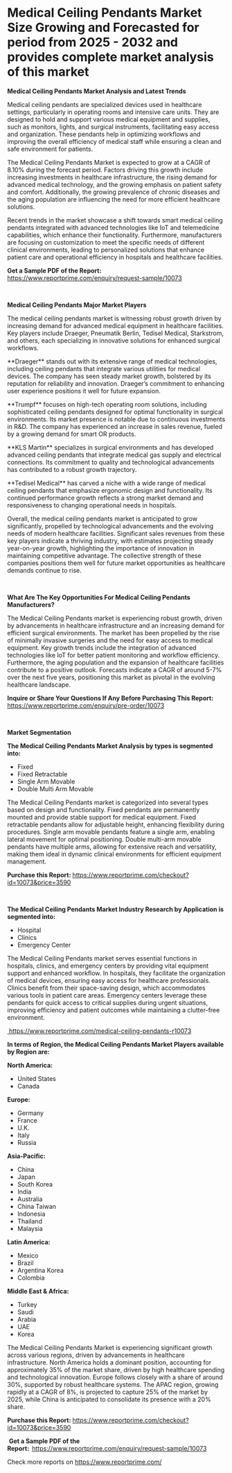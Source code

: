 <p><h1>Medical Ceiling Pendants Market Size Growing and Forecasted for period from 2025 - 2032 and provides complete market analysis of this market</h1></p><p><strong>Medical Ceiling Pendants Market Analysis and Latest Trends</strong></p>
<p><p>Medical ceiling pendants are specialized devices used in healthcare settings, particularly in operating rooms and intensive care units. They are designed to hold and support various medical equipment and supplies, such as monitors, lights, and surgical instruments, facilitating easy access and organization. These pendants help in optimizing workflows and improving the overall efficiency of medical staff while ensuring a clean and safe environment for patients.</p><p>The Medical Ceiling Pendants Market is expected to grow at a CAGR of 8.10% during the forecast period. Factors driving this growth include increasing investments in healthcare infrastructure, the rising demand for advanced medical technology, and the growing emphasis on patient safety and comfort. Additionally, the growing prevalence of chronic diseases and the aging population are influencing the need for more efficient healthcare solutions.</p><p>Recent trends in the market showcase a shift towards smart medical ceiling pendants integrated with advanced technologies like IoT and telemedicine capabilities, which enhance their functionality. Furthermore, manufacturers are focusing on customization to meet the specific needs of different clinical environments, leading to personalized solutions that enhance patient care and operational efficiency in hospitals and healthcare facilities.</p></p>
<p><strong>Get a Sample PDF of the Report:&nbsp;</strong> <a href="https://www.reportprime.com/enquiry/request-sample/10073?utm_campaign=2626&utm_medium=2&utm_source=Github&utm_content=ia&utm_term=20032025&utm_id=medical-ceiling-pendants">https://www.reportprime.com/enquiry/request-sample/10073</a></p>
<p>&nbsp;</p>
<p><strong>Medical Ceiling Pendants Major Market Players</strong></p>
<p><p>The medical ceiling pendants market is witnessing robust growth driven by increasing demand for advanced medical equipment in healthcare facilities. Key players include Draeger, Pneumatik Berlin, Tedisel Medical, Starkstrom, and others, each specializing in innovative solutions for enhanced surgical workflows.</p><p>**Draeger** stands out with its extensive range of medical technologies, including ceiling pendants that integrate various utilities for medical devices. The company has seen steady market growth, bolstered by its reputation for reliability and innovation. Draeger’s commitment to enhancing user experience positions it well for future expansion.</p><p>**Trumpf** focuses on high-tech operating room solutions, including sophisticated ceiling pendants designed for optimal functionality in surgical environments. Its market presence is notable due to continuous investments in R&D. The company has experienced an increase in sales revenue, fueled by a growing demand for smart OR products.</p><p>**KLS Martin** specializes in surgical environments and has developed advanced ceiling pendants that integrate medical gas supply and electrical connections. Its commitment to quality and technological advancements has contributed to a robust growth trajectory.</p><p>**Tedisel Medical** has carved a niche with a wide range of medical ceiling pendants that emphasize ergonomic design and functionality. Its continued performance growth reflects a strong market demand and responsiveness to changing operational needs in hospitals.</p><p>Overall, the medical ceiling pendants market is anticipated to grow significantly, propelled by technological advancements and the evolving needs of modern healthcare facilities. Significant sales revenues from these key players indicate a thriving industry, with estimates projecting steady year-on-year growth, highlighting the importance of innovation in maintaining competitive advantage. The collective strength of these companies positions them well for future market opportunities as healthcare demands continue to rise.</p></p>
<p>&nbsp;</p>
<p><strong>What Are The Key Opportunities For Medical Ceiling Pendants Manufacturers?</strong></p>
<p><p>The Medical Ceiling Pendants market is experiencing robust growth, driven by advancements in healthcare infrastructure and an increasing demand for efficient surgical environments. The market has been propelled by the rise of minimally invasive surgeries and the need for easy access to medical equipment. Key growth trends include the integration of advanced technologies like IoT for better patient monitoring and workflow efficiency. Furthermore, the aging population and the expansion of healthcare facilities contribute to a positive outlook. Forecasts indicate a CAGR of around 5-7% over the next five years, positioning this market as pivotal in the evolving healthcare landscape.</p></p>
<p><strong>Inquire or Share Your Questions If Any Before Purchasing This Report:</strong> <a href="https://www.reportprime.com/enquiry/pre-order/10073?utm_campaign=2626&utm_medium=2&utm_source=Github&utm_content=ia&utm_term=20032025&utm_id=medical-ceiling-pendants">https://www.reportprime.com/enquiry/pre-order/10073</a></p>
<p>&nbsp;</p>
<p><strong>Market Segmentation</strong></p>
<p><strong>The Medical Ceiling Pendants Market Analysis by types is segmented into:</strong></p>
<p><ul><li>Fixed</li><li>Fixed Retractable</li><li>Single Arm Movable</li><li>Double Multi Arm Movable</li></ul></p>
<p><p>The Medical Ceiling Pendants market is categorized into several types based on design and functionality. Fixed pendants are permanently mounted and provide stable support for medical equipment. Fixed retractable pendants allow for adjustable height, enhancing flexibility during procedures. Single arm movable pendants feature a single arm, enabling lateral movement for optimal positioning. Double multi-arm movable pendants have multiple arms, allowing for extensive reach and versatility, making them ideal in dynamic clinical environments for efficient equipment management.</p></p>
<p><strong>Purchase this Report:&nbsp;</strong><a href="https://www.reportprime.com/checkout?id=10073&price=3590&utm_campaign=2626&utm_medium=2&utm_source=Github&utm_content=ia&utm_term=20032025&utm_id=medical-ceiling-pendants">https://www.reportprime.com/checkout?id=10073&price=3590</a></p>
<p>&nbsp;</p>
<p><strong>The Medical Ceiling Pendants Market Industry Research by Application is segmented into:</strong></p>
<p><ul><li>Hospital</li><li>Clinics</li><li>Emergency Center</li></ul></p>
<p><p>The Medical Ceiling Pendants market serves essential functions in hospitals, clinics, and emergency centers by providing vital equipment support and enhanced workflow. In hospitals, they facilitate the organization of medical devices, ensuring easy access for healthcare professionals. Clinics benefit from their space-saving design, which accommodates various tools in patient care areas. Emergency centers leverage these pendants for quick access to critical supplies during urgent situations, improving efficiency and patient outcomes while maintaining a clutter-free environment.</p></p>
<p><a href="https://www.reportprime.com/medical-ceiling-pendants-r10073?utm_campaign=2626&utm_medium=2&utm_source=Github&utm_content=ia&utm_term=20032025&utm_id=medical-ceiling-pendants">&nbsp;https://www.reportprime.com/medical-ceiling-pendants-r10073</a></p>
<p><strong>In terms of Region, the Medical Ceiling Pendants Market Players available by Region are:</strong></p>
<p>
    <p> <strong> North America: </strong>
        <ul>
            <li>United States</li>
            <li>Canada</li>
        </ul>
        </p> 
    <p> <strong> Europe: </strong>
        <ul>
            <li>Germany</li>
            <li>France</li>
            <li>U.K.</li>
            <li>Italy</li>
            <li>Russia</li>
        </ul>
        </p> 
    <p> <strong> Asia-Pacific: </strong>
        <ul>
            <li>China</li>
            <li>Japan</li>
            <li>South Korea</li>
            <li>India</li>
            <li>Australia</li>
            <li>China Taiwan</li>
            <li>Indonesia</li>
            <li>Thailand</li>
            <li>Malaysia</li>
        </ul>
        </p> 
    <p> <strong> Latin America: </strong>
        <ul>
            <li>Mexico</li>
            <li>Brazil</li>
            <li>Argentina Korea</li>
            <li>Colombia</li>
        </ul>
        </p> 
    <p> <strong> Middle East & Africa: </strong>
        <ul>
            <li>Turkey</li>
            <li>Saudi</li>
            <li>Arabia</li>
            <li>UAE</li>
            <li>Korea</li>
        </ul>
    </p>
    </p>
<p><p>The Medical Ceiling Pendants Market is experiencing significant growth across various regions, driven by advancements in healthcare infrastructure. North America holds a dominant position, accounting for approximately 35% of the market share, driven by high healthcare spending and technological innovation. Europe follows closely with a share of around 30%, supported by robust healthcare systems. The APAC region, growing rapidly at a CAGR of 8%, is projected to capture 25% of the market by 2025, while China is anticipated to consolidate its presence with a 20% share.</p></p>
<p><strong>Purchase this Report: </strong><a href="https://www.reportprime.com/checkout?id=10073&price=3590&utm_campaign=2626&utm_medium=2&utm_source=Github&utm_content=ia&utm_term=20032025&utm_id=medical-ceiling-pendants">https://www.reportprime.com/checkout?id=10073&price=3590</a></p>
<p>&nbsp;<strong>Get a Sample PDF of the Report:&nbsp;&nbsp;</strong><a href="https://www.reportprime.com/enquiry/request-sample/10073?utm_campaign=2626&utm_medium=2&utm_source=Github&utm_content=ia&utm_term=20032025&utm_id=medical-ceiling-pendants">https://www.reportprime.com/enquiry/request-sample/10073</a></p>
<p><strong></strong></p>
<p>Check more reports on <a href="https://www.reportprime.com/?utm_campaign=2626&utm_medium=2&utm_source=Github&utm_content=ia&utm_term=20032025&utm_id=medical-ceiling-pendants">https://www.reportprime.com/</a></p>